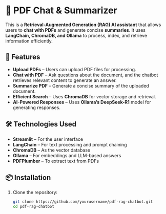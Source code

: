 # 📄 PDF Chat & Summarizer 


This is a **Retrieval-Augmented Generation (RAG) AI assistant** that allows users to **chat with PDFs** and generate concise **summaries**. It uses **LangChain, ChromaDB, and Ollama** to process, index, and retrieve information efficiently.

## 🚀 Features  
- **Upload PDFs** – Users can upload PDF files for processing.  
- **Chat with PDF** – Ask questions about the document, and the chatbot retrieves relevant content to generate an answer.  
- **Summarize PDF** – Generate a concise summary of the uploaded document.  
- **Efficient Search** – Uses **ChromaDB** for vector storage and retrieval.  
- **AI-Powered Responses** – Uses **Ollama’s DeepSeek-R1** model for generating responses.

## 🛠️ Technologies Used  
- **Streamlit** – For the user interface  
- **LangChain** – For text processing and prompt chaining  
- **ChromaDB** – As the vector database  
- **Ollama** – For embeddings and LLM-based answers  
- **PDFPlumber** – To extract text from PDFs  

## 📦 Installation  
1. Clone the repository:  
   ```sh
   git clone https://github.com/yourusername/pdf-rag-chatbot.git
   cd pdf-rag-chatbot
